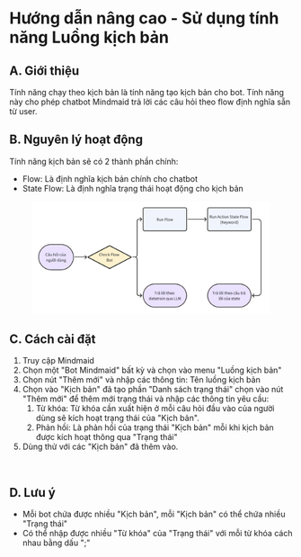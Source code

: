 # Hướng dẫn nâng cao - Sử dụng tính năng Luồng kịch bản

## A. Giới thiệu

Tính năng chạy theo kịch bản là tính năng tạo kịch bản cho bot. Tính năng này cho phép chatbot Mindmaid trả lời các câu hỏi theo flow định nghĩa sẵn từ user.

## B. Nguyên lý hoạt động

Tính năng kịch bản sẽ có 2 thành phần chính:

* Flow: Là định nghĩa kịch bản chính cho chatbot
* State Flow: Là định nghĩa trạng thái hoạt động cho kịch bản

<figure><img src="../.gitbook/assets/image.png" alt=""><figcaption></figcaption></figure>

## C. Cách cài đặt

1. Truy cập Mindmaid
2. Chọn một "Bot Mindmaid" bất kỳ và chọn vào menu "Luồng kịch bản"
3. Chọn nút "Thêm mới" và nhập các thông tin: Tên luồng kịch bản
4. Chọn vào "Kịch bản" đã tạo phần "Danh sách trạng thái" chọn vào nút "Thêm mới" để thêm mới trạng thái và nhập các thông tin yêu cầu:
   1. Từ khóa: Từ khóa cần xuất hiện ở mỗi câu hỏi đầu vào của người dùng sẽ kích hoạt trạng thái của "Kịch bản".
   2. Phản hồi: Là phản hồi của trạng thái "Kịch bản" mỗi khi kịch bản được kích hoạt thông qua "Trạng thái"
5. Dùng thử với các "Kịch bản" đã thêm vào.

<figure><img src="https://aivgroupworking.sg.larksuite.com/space/api/box/stream/download/asynccode/?code=ZmFkYTg1NDlhOWY4ZjI4ZTFiNzgwODkzYjAxZmJjODJfeXV0SWRFcHVrUjUzMUdRdDVQMVFzVDNvN0FnQzI2QmZfVG9rZW46UjI1OGJDWVFKb2RWVXJ4RUpmUWxQRUg3Z3BmXzE3MDgyNjE5MDc6MTcwODI2NTUwN19WNA" alt=""><figcaption></figcaption></figure>

## D. Lưu ý

* Mỗi bot chứa được nhiều "Kịch bản", mỗi "Kịch bản" có thể chứa nhiều "Trạng thái"
* Có thể nhập được nhiều "Từ khóa" của "Trạng thái" với mỗi từ khóa cách nhau bằng dấu ";"
